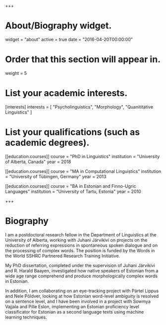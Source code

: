 +++
# About/Biography widget.
widget = "about"
active = true
date = "2016-04-20T00:00:00"

# Order that this section will appear in.
weight = 5

# List your academic interests.
[interests]
  interests = [
    "Psycholinguistics",
    "Morphology",
    "Quanititative Linguistics"
  ]

# List your qualifications (such as academic degrees).
[[education.courses]]
  course = "PhD in Linguistics"
  institution = "University of Alberta, Canada"
  year = 2018

[[education.courses]]
  course = "MA in Computational Linguistics"
  institution = "University of Tübingen, Germany"
  year = 2013

[[education.courses]]
  course = "BA in Estonian and Finno-Ugric Languages"
  institution = "University of Tartu, Estonia"
  year = 2010
 
+++

# Biography

I am a postdoctoral research fellow in the Department of Linguistics at the University of Alberta, working with Juhani Järvikivi on projects on the reduction of referring expressions in spontaneous spoken dialogue and on the processing of complex words. The position is funded by the Words in the World SSHRC Partnered Research Training Initiative.   

My PhD dissertation, completed under the supervision of Juhani Järvikivi and R. Harald Baayen, investigated how native speakers of Estonian from a wide age range comprehend and produce morphologically complex words in Estonian.

In addition, I am collaborating on an eye-tracking project with Pärtel Lippus and Nele Põldver, looking at how Estonian word-level ambiguity is resolved on a sentence level, and I have been involved in a project with Sowmya Vajjala and Pille Eslon, implementing an Estonian proficiency level classificator for Estonian as a second language texts using machine learning techniques.
 

